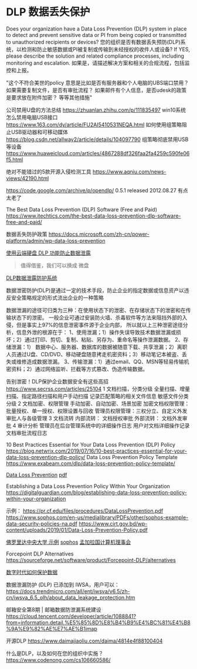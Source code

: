 # DLP 数据丢失保护

Does your organization have a Data Loss Prevention (DLP) system in place to detect and prevent sensitive data or PI from being copied or transmitted to unauthorized recipients or devices? 
您的组织是否有数据丢失预防(DLP)系统，以检测和防止敏感数据或PI被复制或传输到未经授权的收件人或设备?
If YES, please describe the solution and related compliance processes, including monitoring and escalation.
如果是，请描述解决方案和相关的合规流程，包括监控和上报。

"这个不符合美世的policy
意思是比如是否有服务器和个人电脑的UBS端口禁用？
如果需要复制文件，是否有审批流程？
如果邮件有个人信息，是否udesk的政策是要求放在附件加密？
等等其他措施"

公司禁用U盘的方法总结
https://zhuanlan.zhihu.com/p/111835497
win10系统怎么禁用电脑USB接口
https://www.163.com/dy/article/FU2AI5410531NEQA.html
如何使用组策略阻止USB驱动器和可移动媒体
https://blog.csdn.net/allway2/article/details/104097790
组策略彻底禁用USB等设备
https://www.huaweicloud.com/articles/4867288df326faa2fa4259c590fe06f5.html

绝对不能错过的5款开源入侵检测工具
https://www.aqniu.com/news-views/42190.html

https://code.google.com/archive/p/opendlp/
0.5.1 released 2012.08.27 有点太老了

The Best Data Loss Prevention (DLP) Software (Free and Paid)
https://www.itechtics.com/the-best-data-loss-prevention-dlp-software-free-and-paid/

数据丢失防护政策
https://docs.microsoft.com/zh-cn/power-platform/admin/wp-data-loss-prevention

[使用云端硬盘 DLP 功能防止数据泄露](https://support.google.com/a/answer/9646351?hl=zh-Hans)
> 值得借鉴，我们可以换成 微盘


[DLP数据泄露防护系统](https://baike.baidu.com/item/DLP%E6%95%B0%E6%8D%AE%E6%B3%84%E9%9C%B2%E9%98%B2%E6%8A%A4%E7%B3%BB%E7%BB%9F)

数据泄密防护(DLP)是通过一定的技术手段，防止企业的指定数据或信息资产以违反安全策略规定的形式流出企业的一种策略

数据泄漏的途径可归类为三种：在使用状态下的泄密、在存储状态下的泄密和在传输状态下的泄密。
一般企业可通过安装防火墙、杀毒软件等方法来阻挡外部的入侵，但是事实上97%的信息泄密事件源于企业内部，
所以就以上三种泄密途径分析，信息外泄的根源在于：
  1、使用泄漏；1）操作失误导致技术数据泄漏或损坏；2）通过打印、剪切、复制、粘贴、另存为、重命名等操作泄漏数据。
  2、存储泄漏：1） 数据中心、服务器、数据库的数据被随意下载、共享泄漏；2）离职人员通过U盘、CD/DVD、移动硬盘随意拷走机密资料；3）移动笔记本被盗、丢失或维修造成数据泄漏。
  3、传输泄漏：1）通过email、QQ、MSN等轻易传输机密资料；2）通过网络监听、拦截等方式篡改、伪造传输数据。

告别泄密！DLP保护企业数据安全有这些高招
https://www.secrss.com/articles/25104
1 文档扫描，分类分级
  全量扫描、增量扫描、指定路径扫描和用户手动扫描
  记录匹配策略的相关文件信息
  敏感文件分类分级
2 文档加密、权限管理
  手动加密、自动加密、场景加密
  加密文档权限管理：批量授权、单一授权、权限设置与回收
  管理员权限管理：三权分立、自定义外发审批人与各级管理
3 文档流转
  内部流转： 文档授权审批
  外部流转： 文档外发审批
4 审计分析
  管理员在后台管理系统中的详细操作日志
  用户对文档详细操作记录
  文档审批流程日志

10 Best Practices Essential for Your Data Loss Prevention (DLP) Policy
https://blog.netwrix.com/2019/07/16/10-best-practices-essential-for-your-data-loss-prevention-dlp-policy/
Data Loss Prevention Policy Template
https://www.exabeam.com/dlp/data-loss-prevention-policy-template/

[Data Loss Prevention](https://www.sans.org/reading-room/whitepapers/dlp/paper/32883)
[pdf](books/data-loss-prevention-32883.pdf)

Establishing a Data Loss Prevention Policy Within Your Organization
https://digitalguardian.com/blog/establishing-data-loss-prevention-policy-within-your-organization

示例：
https://pr.cf.edu/files/procedures/DataLossPrevention.pdf
https://www.sophos.com/en-us/medialibrary/PDFs/other/sophos-example-data-security-policies-na.pdf
https://www.cirt.gov.bd/wp-content/uploads/2019/01/Data-Loss-Prevention-Policy.pdf

[佛罗里达中央大学 示例](books/DataLossPrevention.pdf)
[sophos](books/sophos-example-data-security-policies-na.pdf)
[孟加拉国计算机理事会](books/Data-Loss-Prevention-Policy.pdf)

Forcepoint DLP Alternatives
https://sourceforge.net/software/product/Forcepoint-DLP/alternatives

[数字时代如何保护数据](books/ey-how-to-prevent-data-loss-in-the-digital-age-tw.pdf)

数据泄漏防护 (DLP) 已添加到 IWSA，用户可以：
https://docs.trendmicro.com/all/ent/iwsva/v6.5/zh-cn/iwsva_6.5_olh/about_data_leakage_protection.htm

邮箱安全第8期 | 邮箱数据防泄漏系统建设
https://cloud.tencent.com/developer/article/1088841?from=information.detail.%E5%85%8D%E8%B4%B9%E4%BC%81%E4%B8%9A%E9%82%AE%E7%AE%B1imap

开源DLP
https://www.daimajiaoliu.com/daima/4814e4f88100404

什么是DLP，以及如何在您的组织中实施？
https://www.codenong.com/cs106660586/